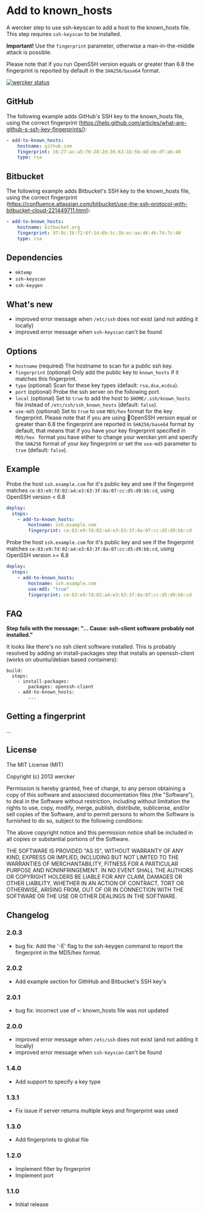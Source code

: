 # Add to known_hosts

A wercker step to use ssh-keyscan to add a host to the known_hosts file. This step requires 
`ssh-keyscan` to be installed.

**Important!** Use the `fingerprint` parameter, otherwise a man-in-the-middle attack is possible.

Please note that if you run OpenSSH version equals or greater than 6.8 the fingerprint is reported by default in the `SHA256/base64` format.

[![wercker status](https://app.wercker.com/status/85d1e231bf48bd1b3b7d9a2073a6f75a/m "wercker status")](https://app.wercker.com/project/bykey/85d1e231bf48bd1b3b7d9a2073a6f75a)

## GitHub

The following example adds GitHub's SSH key to the known_hosts file, using the
correct fingerprint (https://help.github.com/articles/what-are-github-s-ssh-key-fingerprints/):

```yaml
- add-to-known_hosts:
    hostname: github.com
    fingerprint: 16:27:ac:a5:76:28:2d:36:63:1b:56:4d:eb:df:a6:48
    type: rsa
```

## Bitbucket

The following example adds Bitbucket's SSH key to the known_hosts file, using
the correct fingerprint (https://confluence.atlassian.com/bitbucket/use-the-ssh-protocol-with-bitbucket-cloud-221449711.html):

```yaml
- add-to-known_hosts:
    hostname: bitbucket.org
    fingerprint: 97:8c:1b:f2:6f:14:6b:5c:3b:ec:aa:46:46:74:7c:40
    type: rsa
```
## Dependencies

- `mktemp`
- `ssh-keyscan`
- `ssh-keygen`

## What's new

- improved error message when `/etc/ssh` does not exist (and not adding it locally)
- improved error message when `ssh-keyscan` can't be found

## Options

* `hostname` (required) The hostname to scan for a public ssh key.
* `fingerprint` (optional) Only add the public key to `known_hosts` if it matches this fingerprint.
* `type` (optional) Scan for these key types (default: `rsa,dsa,ecdsa`).
* `port` (optional) Probe the ssh server on the following port.
* `local` (optional) Set to `true` to add the host to `$HOME/.ssh/known_hosts` file instead of `/etc/ssh/ssh_known_hosts` (default: `false`).
* `use-md5` (optional) Set to `true` to use `MD5/hex` format for the key fingerprint. Please note that if you are using OpenSSH version equal or greater than 6.8 the fingerprint are reported in `SHA256/base64` format by default, that means that if you have your key fingerprint specified in `MD5/hex ` format you have either to change your wercker.yml and specify the `SHA256` format of your key fingerprint or set the `use-md5` parameter to `true` (default: `false`).

## Example

Probe the host `ssh.example.com` for it's public key and see if the fingerprint matches `ce:83:e9:7d:02:a4:e3:63:3f:8a:07:cc:d5:d9:bb:cd`, using OpenSSH version < 6.8

``` yaml
deploy:
  steps:
    - add-to-known_hosts:
        hostname: ssh.example.com
        fingerprint: ce:83:e9:7d:02:a4:e3:63:3f:8a:07:cc:d5:d9:bb:cd
```

Probe the host `ssh.example.com` for it's public key and see if the fingerprint matches `ce:83:e9:7d:02:a4:e3:63:3f:8a:07:cc:d5:d9:bb:cd`, using OpenSSH version >= 6.8

``` yaml
deploy:
  steps:
    - add-to-known_hosts:
        hostname: ssh.example.com
        use-md5: "true"
        fingerprint: ce:83:e9:7d:02:a4:e3:63:3f:8a:07:cc:d5:d9:bb:cd
```


## FAQ

__Step fails with the message: "... Cause: ssh-client software probably not installed."__

It looks like there's no ssh client software installed. This is probably resolved by adding an install-packages step that installs an openssh-client (works on ubuntu/debian based
containers):

```
build:
  steps:
    - install-packages:
        packages: openssh-client
    - add-to-known_hosts:
        ...
```

## Getting a fingerprint

...

## License

The MIT License (MIT)

Copyright (c) 2013 wercker

Permission is hereby granted, free of charge, to any person obtaining a copy of
this software and associated documentation files (the "Software"), to deal in
the Software without restriction, including without limitation the rights to
use, copy, modify, merge, publish, distribute, sublicense, and/or sell copies of
the Software, and to permit persons to whom the Software is furnished to do so,
subject to the following conditions:

The above copyright notice and this permission notice shall be included in all
copies or substantial portions of the Software.

THE SOFTWARE IS PROVIDED "AS IS", WITHOUT WARRANTY OF ANY KIND, EXPRESS OR
IMPLIED, INCLUDING BUT NOT LIMITED TO THE WARRANTIES OF MERCHANTABILITY, FITNESS
FOR A PARTICULAR PURPOSE AND NONINFRINGEMENT. IN NO EVENT SHALL THE AUTHORS OR
COPYRIGHT HOLDERS BE LIABLE FOR ANY CLAIM, DAMAGES OR OTHER LIABILITY, WHETHER
IN AN ACTION OF CONTRACT, TORT OR OTHERWISE, ARISING FROM, OUT OF OR IN
CONNECTION WITH THE SOFTWARE OR THE USE OR OTHER DEALINGS IN THE SOFTWARE.

## Changelog

### 2.0.3
- bug fix: Add the '-E' flag to the ssh-keygen command to report the fingerprint in the MD5/hex format.

### 2.0.2

- Add example section for GithHub and Bitbucket's SSH key's

### 2.0.1

- bug fix: incorrect use of `>`: known_hosts file was not updated

### 2.0.0

- improved error message when `/etc/ssh` does not exist (and not adding it locally)
- improved error message when `ssh-keyscan` can't be found

### 1.4.0

- Add support to specify a key type

### 1.3.1

- Fix issue if server returns multiple keys and fingerprint was used

### 1.3.0

- Add fingerprints to global file

### 1.2.0

- Implement filter by fingerprint
- Implement port

### 1.1.0

- Initial release
